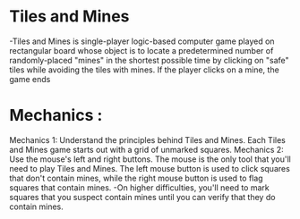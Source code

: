 # Tiles and Mines
-Tiles and Mines is single-player logic-based computer game played on rectangular board whose object is to locate a predetermined number of randomly-placed "mines" in the shortest possible time by clicking on "safe" tiles while avoiding the tiles with mines. If the player clicks on a mine, the game ends

# Mechanics :


Mechanics 1: Understand the principles behind Tiles and Mines. Each Tiles and Mines game starts out with a grid of unmarked squares. 
Mechanics 2: Use the mouse's left and right buttons. The mouse is the only tool that you'll need to play Tiles and Mines. The left mouse button is used to click squares that don't contain mines, while the right mouse button is used to flag squares that contain mines.
-On higher difficulties, you'll need to mark squares that you suspect contain mines until you can verify that they do contain mines.
